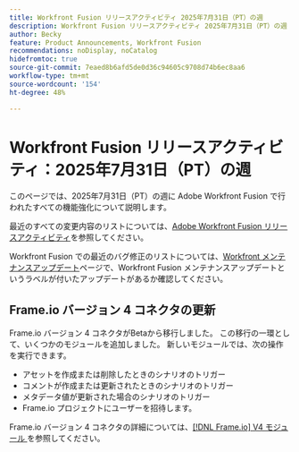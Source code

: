 ```yaml
---
title: Workfront Fusion リリースアクティビティ 2025年7月31日（PT）の週
description: Workfront Fusion リリースアクティビティ 2025年7月31日（PT）の週
author: Becky
feature: Product Announcements, Workfront Fusion
recommendations: noDisplay, noCatalog
hidefromtoc: true
source-git-commit: 7eaed8b6afd5de0d36c94605c9708d74b6ec8aa6
workflow-type: tm+mt
source-wordcount: '154'
ht-degree: 48%

---
```


# Workfront Fusion リリースアクティビティ：2025年7月31日（PT）の週

このページでは、2025年7月31日（PT）の週に Adobe Workfront Fusion で行われたすべての機能強化について説明します。

最近のすべての変更内容のリストについては、[Adobe Workfront Fusion リリースアクティビティ](/help/workfront-fusion/fusion-product-releases/fusion-release-activity.md)を参照してください。

Workfront Fusion での最近のバグ修正のリストについては、[Workfront メンテナンスアップデート](https://experienceleague.adobe.com/ja/docs/workfront-known-issues/releases/current-updates)ページで、Workfront Fusion メンテナンスアップデートというラベルが付いたアップデートがあるか確認してください。

## Frame.io バージョン 4 コネクタの更新

Frame.io バージョン 4 コネクタがBetaから移行しました。 この移行の一環として、いくつかのモジュールを追加しました。 新しいモジュールでは、次の操作を実行できます。

* アセットを作成または削除したときのシナリオのトリガー
* コメントが作成または更新されたときのシナリオのトリガー
* メタデータ値が更新された場合のシナリオのトリガー
* Frame.io プロジェクトにユーザーを招待します。

Frame.io バージョン 4 コネクタの詳細については、[[!DNL Frame.io] V4 モジュール ](/help/workfront-fusion/references/apps-and-modules/adobe-connectors/frame-io-modules-new.md) を参照してください。



